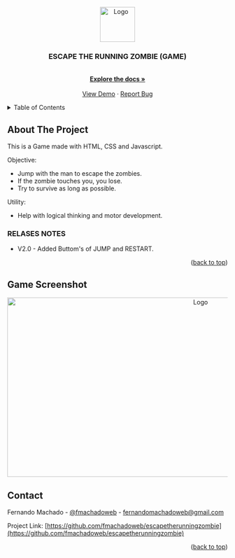 <div id="top"></div>



<!-- PROJECT LOGO -->
<br />
<div align="center">
  <a href="#">
    <img src="https://github.com/othneildrew/Best-README-Template/raw/master/images/logo.png" alt="Logo" width="80" height="80">
  </a>

  <h3 align="center">ESCAPE THE RUNNING ZOMBIE (GAME)</h3>

  <p align="center">
    <br />
    <a href="https://github.com/fmachadoweb/escapetherunningzombie"><strong>Explore the docs »</strong></a>
    <br />
    <br />
    <a href="https://hardtek.com.br/game/">View Demo</a>
    ·
    <a href="mailto:fernandomachadoweb">Report Bug</a>

  </p>
</div>



<!-- TABLE OF CONTENTS -->
<details>
  <summary>Table of Contents</summary>
  <ul>
    <li><a href="#about-the-project">About The Project</a></li>
    <li><a href="#contact">Contact</a></li>
    <li><a href="#game-screenshot">Game Screenshot</a></li>
  </ul>
</details>



<!-- ABOUT THE PROJECT -->
## About The Project

This is a Game made with HTML, CSS and Javascript.

Objective:
* Jump with the man to escape the zombies.
* If the zombie touches you, you lose.
* Try to survive as long as possible.

Utility:
* Help with logical thinking and motor development.



<!-- RELASES NOTES -->
### RELASES NOTES

* V2.0 - Added Buttom's of JUMP and RESTART.


<p align="right">(<a href="#top">back to top</a>)</p>


<!-- CONTACT -->
## Game Screenshot
<div align="center">
  <a href="#">
 <img src="https://hardtek.com.br/game/game.png" alt="Logo" width="868" height="410"></a>
</div>


<!-- CONTACT -->
## Contact

Fernando Machado - [@fmachadoweb](https://twitter.com/fmachadoweb) - fernandomachadoweb@gmail.com

Project Link: [https://github.com/fmachadoweb/escapetherunningzombie](https://github.com/fmachadoweb/escapetherunningzombie)

<p align="right">(<a href="#top">back to top</a>)</p>


